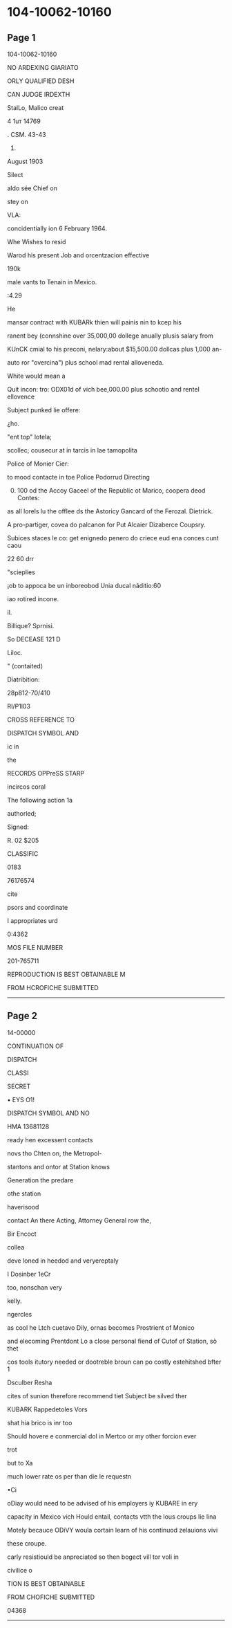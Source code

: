 # 104-10062-10160

## Page 1

104-10062-10160

NO ARDEXING GIARIATO

ORLY QUALIFIED DESH

CAN JUDGE IRDEXTH

StalLo, Malico creat

4 1uт 14769

. CSM. 43-43

01)

August 1903

Silect

aldo sée Chief on

stey on

VLA:

concidentially ion 6 February 1964.

Whe Wishes to resid

Warod his present Job and orcentzacion effective

190k

male vants to Tenain in Mexico.

:4.29

He

mansar contract with KUBARk thien will painis nin to kcep his

ranent bey (connshine over 35,000,00 dollege anually plusis salary from

KUnCK cmial to his preconi, nelary:about $15,500.00 dollcas plus 1,000 an-

auto ror "overcina") plus school mad rental alloveneda.

White would mean a

Quit incon: tro: ODX01d of vich bee,000.00 plus schootio and rentel ellovence

Subject punked lie offere:

¿ho.

"ent top" lotela;

scollec; cousecur at in tarcis in lae tamopolita

Police of Monier Cier:

to mood contacte in toe Police Podorrud Directing

0. 100 od the Accoy Gaceel of the Republic ot Marico, coopera deod Contes:

as all lorels lu the offlee ds the Astoricy Gancard of the Ferozal. Dietrick.

A pro-partiger, covea do palcanon for Put Alcaier Dizaberce Coupsry.

Subices staces le co: get enignedo penero do criece eud ena conces cunt caou

22 60 drr

"scieplies

¡ob to appoca be un inboreobod Unia ducal nãditio:60

iao rotired incone.

il.

Billique? Sprnisi.

So DECEASE 121 D

Liloc.

" (contaited)

Diatribition:

28p812-70/410

RI/P1l03

CROSS REFERENCE TO

DISPATCH SYMBOL AND

ic in

the

RECORDS OPPreSS STARP

incircos coral

The following action 1a

authorled;

Signed:

R. 02 $205

CLASSIFIC

0183

76176574

cite

psors and coordinate

I appropriates urd

0:4362

MOS FILE NUMBER

201-765711

REPRODUCTION IS BEST OBTAINABLE M

FROM HCROFICHE SUBMITTED

---

## Page 2

14-00000

CONTINUATION OF

DISPATCH

CLASSI

SECRET

• EYS O1!

DISPATCH SYMBOL AND NO

HMA 13681128

ready hen excessent contacts

novs tho Chten on, the Metropol-

stantons and ontor at Station knows

Generation the predare

othe station

haverisood

contact An there Acting, Attorney General row the,

Bir Encoct

collea

deve loned in heedod and veryereptaly

I Dosinber 1eCr

too, nonschan very

kelly.

ngercles

as cool he Ltch cuetavo Dily, ornas becomes Prostrient of Monico

and elecoming Prentdont Lo a close personal fiend of Cutof of Station, sò thet

cos tools itutory needed or dootreble broun can po costly estehitshed bfter 1

Dsculber Resha

cites of sunion therefore recommend tiet Subject be silved ther

KUBARK Rappedetoles Vors

shat hia brico is inr too

Should hovere e conmercial dol in Mertco or my other forcion ever

trot

but to Xa

much lower rate os per than die le requestn

•Ci

oDiay would need to be advised of his employers iy KUBARE in ery

capacity in Mexico vich Hould entail, contacts vtth the lous croups lie lina

Motely becauce ODiVY woula cortain learn of his continuod zelauions vivi

these croupe.

carly resistiould be anpreciated so then bogect vill tor voli in

civilice o

TION IS BEST OBTAINABLE

FROM CHOFICHE SUBMITTED

04368

---


